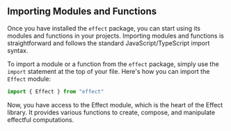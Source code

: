 ## Importing Modules and Functions

Once you have installed the `effect` package, you can start using its modules and functions in your projects.
Importing modules and functions is straightforward and follows the standard JavaScript/TypeScript import syntax.

To import a module or a function from the `effect` package, simply use the `import` statement at the top of your file. Here's how you can import the `Effect` module:

```ts showLineNumbers=false
import { Effect } from "effect"
```

Now, you have access to the Effect module, which is the heart of the Effect library. It provides various functions to create, compose, and manipulate effectful computations.
